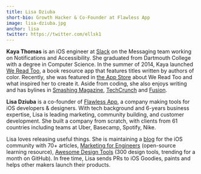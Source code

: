 ```yaml
---
title: Lisa Dziuba
short-bio: Growth Hacker & Co-Founder at Flawless App
image: lisa-dziuba.jpg
anchor: lisa
twitter: https://twitter.com/ellsk1
---
```


**Kaya Thomas** is an iOS engineer at <a href="https://slack.com/" target="_blank">Slack</a> on the Messaging team working on Notifications and Accessibility. She graduated from Dartmouth College with a degree in Computer Science. In the summer of 2014, Kaya launched <a href="http://wereadtoo.com/" target="_blank">We Read Too</a>, a book resource app that features titles written by authors of color. Recently, she was featured in <a href="https://itunes.apple.com/us/story/id1349496987" target="_blank">the App Store</a> about We Read Too and what inspired her to create it. Aside from coding, she also enjoys writing and has bylines in <a href="https://www.smashingmagazine.com/2018/09/preparing-your-app-for-ios-12-notifications/" target="_blank">Smashing Magazine</a>, <a href="https://techcrunch.com/author/kaya-thomas/" target="_blank">TechCrunch</a> and <a href="https://fusion.net/story/the-diverse-talent-pool-exists" target="_blank">Fusion</a>.

**Lisa Dziuba** is a co-founder of <a href="http://flawlessapp.io" target="_blank">Flawless App</a>, a company making tools for iOS developers & designers. With tech background and 6-years business expertise, Lisa is leading marketing, community building, and customer development. She built a company from scratch, with clients from 61 countries including teams at Uber, Basecamp, Spotify, Nike.

Lisa loves releasing useful things. She is maintaining a <a href="https://medium.com/flawless-app-stories" target="_blank">blog</a> for the iOS community with 70+ articles, <a href="https://github.com/LisaDziuba/Marketing-for-Engineers" target="_blank">Marketing for Engineers</a> (open-source learning resource), <a href="https://github.com/LisaDziuba/Awesome-Design-Tools" target="_blank">Awesome Design Tools</a> (300 design tools, trending for a month on GitHub). In free time, Lisa sends PRs to iOS Goodies, paints and helps other makers launch their products.
